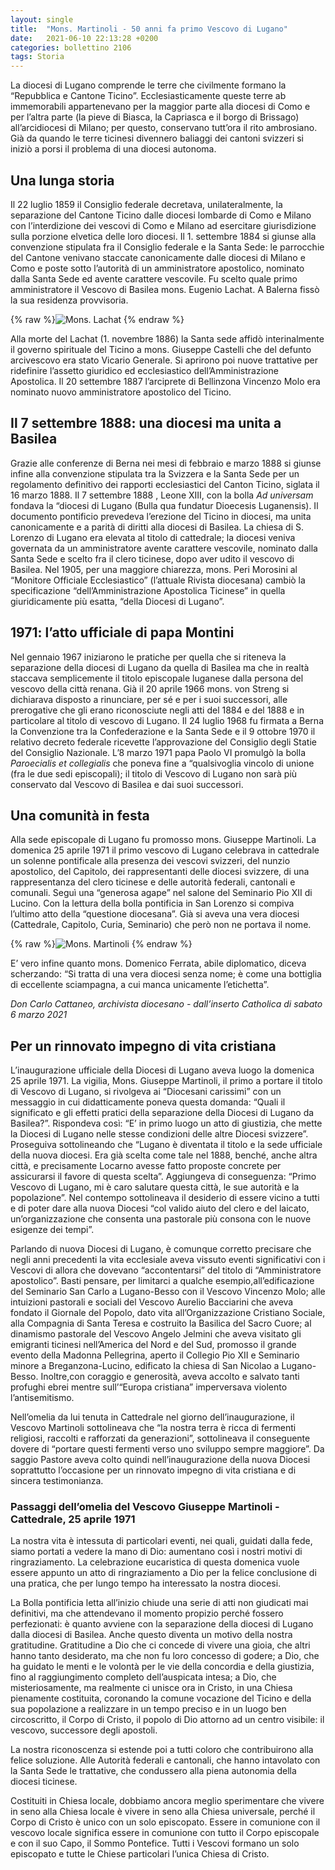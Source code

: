 ```yaml
---
layout: single
title:  "Mons. Martinoli - 50 anni fa primo Vescovo di Lugano"
date:   2021-06-10 22:13:28 +0200
categories: bollettino 2106
tags: Storia
---
```


La diocesi di Lugano comprende le terre che civilmente formano la “Repubblica e Cantone Ticino”. Ecclesiasticamente queste terre ab immemorabili appartenevano per la maggior parte alla diocesi di Como e per l’altra parte (la pieve di Biasca, la Capriasca e il borgo di Brissago) all’arcidiocesi di Milano; per questo, conservano tutt’ora il rito ambrosiano. Già da quando le terre ticinesi divennero baliaggi dei cantoni svizzeri si iniziò a porsi il problema di una diocesi autonoma.

## Una lunga storia

Il 22 luglio 1859 il Consiglio federale decretava, unilateralmente, la separazione del Cantone Ticino dalle diocesi lombarde di Como e Milano con l’interdizione dei vescovi di Como e Milano ad esercitare giurisdizione sulla porzione elvetica delle loro diocesi. Il 1. settembre 1884 si giunse alla convenzione stipulata fra il Consiglio federale e la Santa Sede: le parrocchie del Cantone venivano staccate canonicamente dalle diocesi di Milano e Como e poste sotto l’autorità di un amministratore apostolico, nominato dalla Santa Sede ed avente carattere vescovile. Fu scelto quale primo amministratore il Vescovo di Basilea mons. Eugenio Lachat. A Balerna fissò la sua residenza provvisoria.

{% raw %}<img class="full"
     src="/assets/images/bollettino2106/vesc1.jpg" 
     alt="Mons. Lachat">
{% endraw %}


Alla morte del Lachat (1. novembre 1886) la Santa sede affidò interinalmente il governo spirituale del Ticino a mons. Giuseppe Castelli che del defunto arcivescovo era stato Vicario Generale. Si aprirono poi nuove trattative per ridefinire l’assetto giuridico ed ecclesiastico dell’Amministrazione Apostolica. Il 20 settembre 1887 l’arciprete di Bellinzona Vincenzo Molo era nominato nuovo amministratore apostolico del Ticino.




## Il 7 settembre 1888: una diocesi ma unita a Basilea

Grazie alle conferenze di Berna nei mesi di febbraio e marzo 1888 si giunse infine alla convenzione stipulata tra la Svizzera e la Santa Sede per un regolamento definitivo dei rapporti ecclesiastici del Canton Ticino, siglata il 16 marzo 1888. Il 7 settembre 1888 , Leone XIII, con la bolla *Ad universam* fondava la “diocesi di Lugano (Bulla qua fundatur  Dioecesis Luganensis). Il documento pontificio prevedeva l’erezione del Ticino in diocesi, ma unita canonicamente e a parità di diritti alla diocesi di Basilea. La chiesa di S. Lorenzo di Lugano era elevata al titolo di cattedrale; la diocesi veniva governata da un amministratore avente carattere vescovile, nominato dalla Santa Sede e scelto fra il clero ticinese, dopo aver udito il vescovo di Basilea. Nel 1905, per una maggiore chiarezza, mons. Peri Morosini al “Monitore Officiale Ecclesiastico” (l’attuale Rivista diocesana) cambiò la specificazione “dell’Amministrazione Apostolica Ticinese” in quella giuridicamente più esatta, “della Diocesi di Lugano”.

## 1971: l’atto ufficiale di papa Montini

Nel gennaio 1967 iniziarono le pratiche per quella che si riteneva la separazione della diocesi di Lugano da quella di Basilea ma che in realtà staccava semplicemente il titolo episcopale luganese dalla persona del vescovo della città renana. Già il 20 aprile 1966 mons. von Streng si dichiarava disposto a rinunciare, per sé e per i suoi successori, alle prerogative che gli erano riconosciute negli atti del 1884 e del 1888 e in particolare al titolo di vescovo di Lugano. Il 24 luglio 1968 fu firmata a Berna la Convenzione tra la Confederazione e la Santa Sede e il 9 ottobre 1970 il relativo decreto federale ricevette l’approvazione del Consiglio degli Statie del Consiglio Nazionale. L’8 marzo 1971 papa Paolo VI promulgò la bolla *Paroecialis et collegialis* che poneva fine a “qualsivoglia vincolo di unione (fra le due sedi episcopali); il titolo di Vescovo di Lugano non sarà più conservato dal Vescovo di Basilea e dai suoi successori.

## Una comunità in festa

Alla sede episcopale di Lugano fu promosso mons. Giuseppe Martinoli. La domenica 25 aprile 1971 il primo vescovo di Lugano celebrava in cattedrale un solenne pontificale alla presenza dei vescovi svizzeri, del nunzio apostolico, del Capitolo, dei rappresentanti delle diocesi svizzere, di una rappresentanza del clero ticinese e delle autorità federali, cantonali e comunali. Seguì una “generosa agape” nel salone del Seminario Pio XII di Lucino. Con la lettura della bolla pontificia in San Lorenzo si compiva l’ultimo atto della “questione diocesana”. Già si aveva una vera diocesi (Cattedrale, Capitolo, Curia, Seminario) che però non ne portava il nome. 

{% raw %}<img class="full"
     src="/assets/images/bollettino2106/vesc2.jpg" 
     alt="Mons. Martinoli">
{% endraw %}



E’ vero infine quanto mons. Domenico Ferrata, abile diplomatico, diceva scherzando: “Si tratta di una vera diocesi senza nome; è come una bottiglia di eccellente sciampagna, a cui manca unicamente l’etichetta”.


*Don Carlo Cattaneo, archivista diocesano - dall’inserto Catholica di sabato 6 marzo 2021*

## Per un rinnovato impegno di vita cristiana

L’inaugurazione ufficiale della Diocesi di Lugano aveva luogo la domenica 25 aprile 1971. La vigilia, Mons. Giuseppe Martinoli, il primo a portare il titolo di Vescovo di Lugano, si rivolgeva ai “Diocesani carissimi” con un messaggio in cui didatticamente poneva questa domanda: “Quali il significato e gli effetti pratici della separazione della Diocesi di Lugano da Basilea?”. Rispondeva così: “E’ in primo luogo un atto di giustizia, che mette la Diocesi di Lugano nelle stesse condizioni delle altre Diocesi svizzere”. Proseguiva sottolineando che “Lugano è diventata il titolo e la sede ufficiale della nuova diocesi. Era già scelta come tale nel 1888, benché, anche altra città, e precisamente Locarno avesse fatto proposte concrete per assicurarsi il favore di questa scelta”. Aggiungeva di conseguenza: “Primo Vescovo di Lugano, mi è caro salutare questa città, le sue autorità e la popolazione”. Nel contempo sottolineava il desiderio di essere vicino a tutti e di poter dare alla nuova Diocesi “col valido aiuto del clero e del laicato, un’organizzazione che consenta una pastorale più consona con le nuove esigenze dei tempi”. 

Parlando di nuova Diocesi di Lugano, è comunque corretto precisare che negli anni precedenti la vita ecclesiale aveva vissuto eventi significativi con i Vescovi di allora che dovevano “accontentarsi” del titolo di “Amministratore apostolico”. Basti pensare, per limitarci a qualche esempio,all’edificazione del Seminario San Carlo a Lugano-Besso con il Vescovo Vincenzo Molo; alle intuizioni pastorali e sociali del Vescovo Aurelio Bacciarini che aveva fondato il Giornale del Popolo, dato vita all’Organizzazione Cristiano Sociale, alla Compagnia di Santa Teresa e costruito la Basilica del Sacro Cuore; al dinamismo pastorale del Vescovo Angelo Jelmini che aveva visitato gli emigranti ticinesi nell’America del Nord e del Sud, promosso il grande evento della Madonna Pellegrina, aperto il Collegio Pio XII e Seminario minore a Breganzona-Lucino, edificato la chiesa di San Nicolao a Lugano-Besso. Inoltre,con coraggio e generosità, aveva accolto e salvato tanti profughi ebrei mentre sull’“Europa cristiana” imperversava violento l’antisemitismo.

Nell’omelia da lui tenuta in Cattedrale nel giorno dell’inaugurazione, il Vescovo Martinoli sottolineava che “la nostra terra è ricca di fermenti religiosi, raccolti e rafforzati da generazioni”, sottolineava il conseguente dovere di “portare questi fermenti verso uno sviluppo sempre maggiore”. Da saggio Pastore aveva colto quindi nell’inaugurazione della nuova Diocesi soprattutto l’occasione per un rinnovato impegno di vita cristiana e di sincera testimonianza. 


### Passaggi dell’omelia del Vescovo Giuseppe Martinoli - Cattedrale, 25 aprile 1971

La nostra vita è intessuta di particolari eventi, nei quali, guidati dalla fede, siamo portati a vedere la mano di Dio: aumentano così i nostri motivi di ringraziamento. La celebrazione eucaristica di questa domenica vuole essere appunto un atto di ringraziamento a Dio per la felice conclusione di una pratica, che per lungo tempo ha interessato la nostra diocesi.

La Bolla pontificia letta all’inizio chiude una serie di atti non giudicati mai definitivi, ma che attendevano il momento propizio perché fossero perfezionati: è quanto avviene con la separazione della diocesi di Lugano dalla diocesi di Basilea. Anche questo diventa un motivo della nostra gratitudine.
Gratitudine a Dio che ci concede di vivere una gioia, che altri hanno tanto desiderato, ma che non fu loro concesso di godere; a Dio, che ha guidato le menti e le volontà per le vie della concordia e della giustizia, fino al raggiungimento completo dell’auspicata intesa; a Dio, che misteriosamente, ma realmente ci unisce ora in Cristo, in una Chiesa pienamente costituita, coronando la comune vocazione del Ticino e della sua popolazione a realizzare in un tempo preciso e in un luogo ben circoscritto, il Corpo di Cristo, il popolo di Dio attorno ad un centro visibile: il vescovo, successore degli apostoli.

La nostra riconoscenza si estende poi a tutti coloro che contribuirono alla felice soluzione. Alle Autorità federali e cantonali, che hanno intavolato con la Santa Sede le trattative, che condussero alla piena autonomia della diocesi ticinese.

Costituiti in Chiesa locale, dobbiamo ancora meglio sperimentare che vivere in seno alla Chiesa locale è vivere in seno alla Chiesa universale, perché il Corpo di Cristo è unico con un solo episcopato. 
Essere in comunione con il vescovo locale significa essere in comunione con tutto il Corpo episcopale e con il suo Capo, il Sommo Pontefice. Tutti i Vescovi formano un solo episcopato e tutte le Chiese particolari l’unica Chiesa di Cristo.
